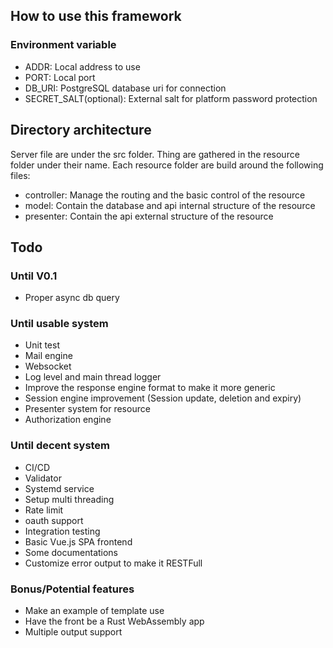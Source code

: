 ## How to use this framework

### Environment variable

- ADDR: Local address to use
- PORT: Local port
- DB_URI: PostgreSQL database uri for connection
- SECRET_SALT(optional): External salt for platform password protection

## Directory architecture

Server file are under the src folder.
Thing are gathered in the resource folder under their name.
Each resource folder are build around the following files:

- controller: Manage the routing and the basic control of the resource
- model: Contain the database and api internal structure of the resource
- presenter: Contain the api external structure of the resource

## Todo

### Until V0.1

- Proper async db query

### Until usable system

- Unit test
- Mail engine
- Websocket
- Log level and main thread logger
- Improve the response engine format to make it more generic
- Session engine improvement (Session update, deletion and expiry)
- Presenter system for resource
- Authorization engine

### Until decent system

- CI/CD
- Validator
- Systemd service
- Setup multi threading
- Rate limit
- oauth support
- Integration testing
- Basic Vue.js SPA frontend
- Some documentations
- Customize error output to make it RESTFull

### Bonus/Potential features

- Make an example of template use
- Have the front be a Rust WebAssembly app
- Multiple output support
